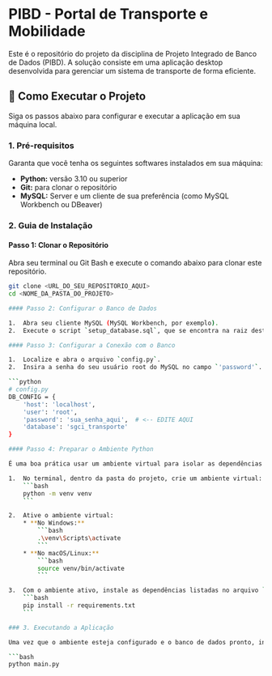 # PIBD - Portal de Transporte e Mobilidade

Este é o repositório do projeto da disciplina de Projeto Integrado de Banco de Dados (PIBD). A solução consiste em uma aplicação desktop desenvolvida para gerenciar um sistema de transporte de forma eficiente.

## 🚀 Como Executar o Projeto

Siga os passos abaixo para configurar e executar a aplicação em sua máquina local.

### 1. Pré-requisitos

Garanta que você tenha os seguintes softwares instalados em sua máquina:

* **Python:** versão 3.10 ou superior
* **Git:** para clonar o repositório
* **MySQL:** Server e um cliente de sua preferência (como MySQL Workbench ou DBeaver)

### 2. Guia de Instalação

#### Passo 1: Clonar o Repositório

Abra seu terminal ou Git Bash e execute o comando abaixo para clonar este repositório.

```bash
git clone <URL_DO_SEU_REPOSITORIO_AQUI>
cd <NOME_DA_PASTA_DO_PROJETO>

#### Passo 2: Configurar o Banco de Dados

1.  Abra seu cliente MySQL (MySQL Workbench, por exemplo).
2.  Execute o script `setup_database.sql`, que se encontra na raiz deste repositório. Este script criará o banco de dados `sgci_transporte` e o populará com os dados iniciais necessários.

#### Passo 3: Configurar a Conexão com o Banco

1.  Localize e abra o arquivo `config.py`.
2.  Insira a senha do seu usuário root do MySQL no campo `'password'`.

```python
# config.py
DB_CONFIG = {
    'host': 'localhost',
    'user': 'root',
    'password': 'sua_senha_aqui',  # <-- EDITE AQUI
    'database': 'sgci_transporte'
}

#### Passo 4: Preparar o Ambiente Python

É uma boa prática usar um ambiente virtual para isolar as dependências do projeto.

1.  No terminal, dentro da pasta do projeto, crie um ambiente virtual:
    ```bash
    python -m venv venv
    ```

2.  Ative o ambiente virtual:
    * **No Windows:**
        ```bash
        .\venv\Scripts\activate
        ```
    * **No macOS/Linux:**
        ```bash
        source venv/bin/activate
        ```

3.  Com o ambiente ativo, instale as dependências listadas no arquivo `requirements.txt`:
    ```bash
    pip install -r requirements.txt
    ```

### 3. Executando a Aplicação

Uma vez que o ambiente esteja configurado e o banco de dados pronto, inicie a aplicação com o seguinte comando:

```bash
python main.py
